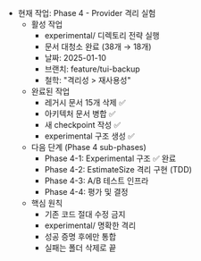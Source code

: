 - 현재 작업: Phase 4 - Provider 격리 실험
  - 활성 작업
    - experimental/ 디렉토리 전략 실행
    - 문서 대청소 완료 (38개 → 18개)
    - 날짜: 2025-01-10
    - 브랜치: feature/tui-backup
    - 철학: "격리성 > 재사용성"
  - 완료된 작업
    - 레거시 문서 15개 삭제 ✅
    - 아키텍처 문서 병합 ✅
    - 새 checkpoint 작성 ✅
    - experimental 구조 생성 ✅
  - 다음 단계 (Phase 4 sub-phases)
    - Phase 4-1: Experimental 구조 ✅ 완료
    - Phase 4-2: EstimateSize 격리 구현 (TDD)
    - Phase 4-3: A/B 테스트 인프라
    - Phase 4-4: 평가 및 결정
  - 핵심 원칙
    - 기존 코드 절대 수정 금지
    - experimental/ 명확한 격리
    - 성공 증명 후에만 통합
    - 실패는 폴더 삭제로 끝
